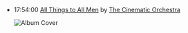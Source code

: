 *   17:54:00  [All Things to All Men](http://goo.gl/INwNS) by [The Cinematic Orchestra](http://www.last.fm/music/The+Cinematic+Orchestra)

    ![Album Cover](http://userserve-ak.last.fm/serve/174s/58014909.png "Every Day")


